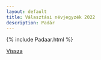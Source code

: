 ```yaml
---
layout: default
title: Választási névjegyzék 2022
description: Padár
---
```


{% include Padaar.html %}

[Vissza](./)